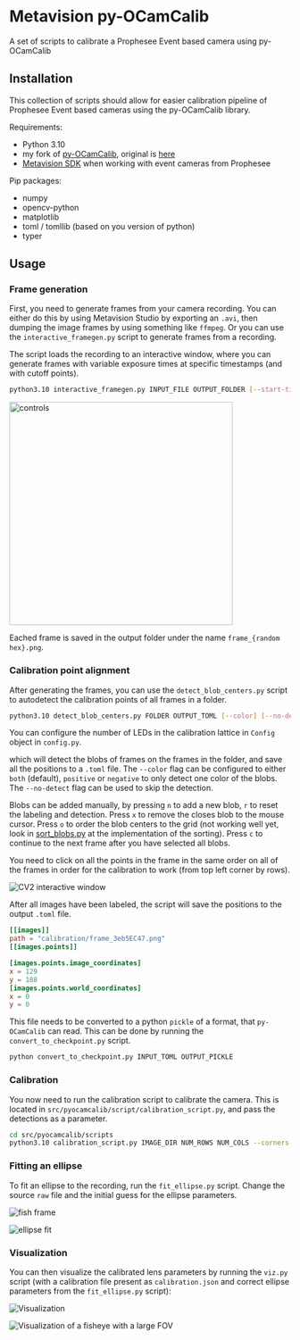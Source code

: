 # Metavision py-OCamCalib

A set of scripts to calibrate a Prophesee Event based camera using py-OCamCalib

## Installation

This collection of scripts should allow for easier calibration pipeline of Prophesee Event based cameras using the py-OCamCalib library.

Requirements:
- Python 3.10
- my fork of [py-OCamCalib](https://github.com/kubakubakuba/py-OCamCalib), original is [here](https://github.com/jakarto3d/py-OCamCalib)
- [Metavision SDK](https://docs.prophesee.ai/stable/installation/index.html) when working with event cameras from Prophesee

Pip packages:
- numpy
- opencv-python
- matplotlib
- toml / tomllib (based on you version of python)
- typer

## Usage

### Frame generation

First, you need to generate frames from your camera recording. You can either do this by using Metavision Studio by exporting an `.avi`, then dumping the image
frames by using something like `ffmpeg`. Or you can use the `interactive_framegen.py` script to generate frames from a recording.

The script loads the recording to an interactive window, where you can generate frames with variable exposure times at specific timestamps (and with cutoff points).

```bash
python3.10 interactive_framegen.py INPUT_FILE OUTPUT_FOLDER [--start-time-us] [--accumulation-time-us] [--threshold] 
```

<img src="docs/controls.png" alt="controls" width="400"/>


Eached frame is saved in the output folder under the name `frame_{random hex}.png`.

### Calibration point alignment

After generating the frames, you can use the `detect_blob_centers.py` script to autodetect the calibration points of all frames in a folder.

```bash
python3.10 detect_blob_centers.py FOLDER OUTPUT_TOML [--color] [--no-detect]
```

You can configure the number of LEDs in the calibration lattice in `Config` object in `config.py`.

which will detect the blobs of frames on the frames in the folder, and save all the positions to a `.toml` file. The `--color` flag can be configured to either `both` (default), `positive` or `negative` to only detect one color of the blobs. The `--no-detect` flag can be used to skip the detection.

Blobs can be added manually, by pressing `n` to add a new blob, `r` to reset the labeling and detection. Press `x` to remove the closes blob to the mouse cursor. Press `o` to order the blob centers to the grid (not working well yet, look in [sort_blobs.py](https://github.com/kubakubakuba/metavision-pyocamcalib/blob/main/sort_blobs.py) at the implementation of the sorting).
Press `c` to continue to the next frame after you have selected all blobs. 

You need to click on all the points in the frame in the same order on all of the frames in order for the calibration to work (from top left corner by rows).

![CV2 interactive window](docs/window.png)

After all images have been labeled, the script will save the positions to the output `.toml` file.

```toml
[[images]]
path = "calibration/frame_3eb5EC47.png"
[[images.points]]

[images.points.image_coordinates]
x = 129
y = 188
[images.points.world_coordinates]
x = 0
y = 0
```

This file needs to be converted to a python `pickle` of a format, that `py-OCamCalib` can read. This can be done by running the `convert_to_checkpoint.py` script.

```bash
python convert_to_checkpoint.py INPUT_TOML OUTPUT_PICKLE
```

### Calibration

You now need to run the calibration script to calibrate the camera. This is located in `src/pyocamcalib/script/calibration_script.py`, and pass the detections as a parameter.

```bash
cd src/pyocamcalib/scripts
python3.10 calibration_script.py IMAGE_DIR NUM_ROWS NUM_COLS --corners-path detections.pickle --check --camera-name NAME
```

### Fitting an ellipse

To fit an ellipse to the recording, run the `fit_ellipse.py` script. Change the source `raw` file and the initial guess for the ellipse parameters.

![fish frame](docs/fish_frame.png)

![ellipse fit](docs/fish_frame_ellipse.png)

### Visualization

You can then visualize the calibrated lens parameters by running the `viz.py` script (with a calibration file present as `calibration.json` and correct
ellipse parameters from the `fit_ellipse.py` script):

![Visualization](docs/viz.png)

![Visualization of a fisheye with a large FOV](docs/fish_plot.png)